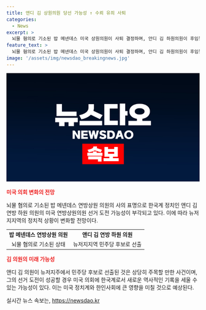 ```yaml
---
title: 앤디 김 상원의원 당선 가능성 ↑ 수뢰 유죄 사퇴
categories:
  - News
excerpt: >
  뇌물 혐의로 기소된 밥 메넨데스 미국 상원의원이 사퇴 결정하며, 안디 김 하원의원이 후임될 가능성 높아져. 김 의원은 미 상원 선거에 한국계로는 처음 도전 중. 메넨데스는 무죄 주장하며 의원직 유지해왔지만, 사퇴 결정으로 미 상원 의원 선거가 더욱 주목받게 될 전망. 민주당 후보로 선출된 김 의원은 민주당 우세지역인 뉴저지주를 대표할 수 있는 기회를 가질 수 있게 될 것으로 보인다.
feature_text: >
  뇌물 혐의로 기소된 밥 메넨데스 미국 상원의원이 사퇴 결정하며, 안디 김 하원의원이 후임될 가능성 높아져. 김 의원은 미 상원 선거에 한국계로는 처음 도전 중. 메넨데스는 무죄 주장하며 의원직 유지해왔지만, 사퇴 결정으로 미 상원 의원 선거가 더욱 주목받게 될 전망. 민주당 후보로 선출된 김 의원은 민주당 우세지역인 뉴저지주를 대표할 수 있는 기회를 가질 수 있게 될 것으로 보인다.
image: '/assets/img/newsdao_breakingnews.jpg'
---
```


<p><img src="/assets/img/newsdao_breakingnews.jpg" alt="ontimetimes 속보" /></p>

<p><b><span style="color: #ee2323;">미국 의회 변화의 전망</span></b></p>

<p data-ke-size="size16">뇌물 혐의로 기소된 밥 메넨데스 연방상원 의원의 사의 표명으로 한국계 정치인 앤디 김 연방 하원 의원의 미국 연방상원의원 선거 도전 가능성이 부각되고 있다. 이에 따라 뉴저지지역의 정치적 상황이 변화할 전망이다.</p>

<table>
    <tr>
        <td style="text-align: center; height: 17px;"><b>밥 메넨데스 연방상원 의원</b></td>
        <td style="text-align: center; height: 17px;"><b>앤디 김 연방 하원 의원</b></td>
    </tr>
    <tr>
        <td style="text-align: center; height: 17px;">뇌물 혐의로 기소된 상태</td>
        <td style="text-align: center; height: 17px;">뉴저지지역 민주당 후보로 선출</td>
    </tr>
</table>

<p><b><span style="color: #ee2323;">김 의원의 미래 가능성</span></b></p>

<p data-ke-size="size16">앤디 김 의원이 뉴저지주에서 민주당 후보로 선출된 것은 상당히 주목할 만한 사건이며, 그의 선거 도전이 성공할 경우 미국 의회에 한국계로서 새로운 역사적인 기록을 세울 수 있는 가능성이 있다. 이는 미국 정치계와 한인사회에 큰 영향을 미칠 것으로 예상된다.</p>
실시간 뉴스 속보는, <a href="https://newsdao.kr" rel="dofollow">https://newsdao.kr</a>


